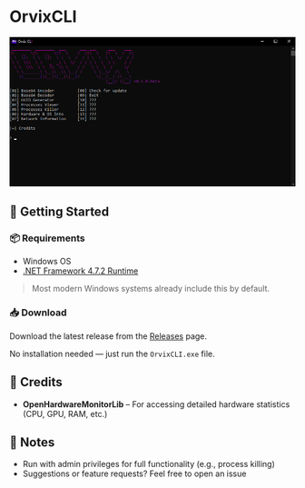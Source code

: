 # OrvixCLI
![Screenshot](./images/screenshot.png)

## 🚀 Getting Started

### 📦 Requirements
- Windows OS
- [.NET Framework 4.7.2 Runtime](https://dotnet.microsoft.com/en-us/download/dotnet-framework/net472)

> Most modern Windows systems already include this by default.

### 📥 Download
Download the latest release from the [Releases](https://github.com/mahmoodnotfound/OrvixCLI/releases) page.

No installation needed — just run the `OrvixCLI.exe` file.


## 🙏 Credits

- **OpenHardwareMonitorLib** – For accessing detailed hardware statistics (CPU, GPU, RAM, etc.)


## 💬 Notes

- Run with admin privileges for full functionality (e.g., process killing)
- Suggestions or feature requests? Feel free to open an issue
